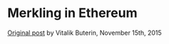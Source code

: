 # Merkling in Ethereum

[Original post](https://blog.ethereum.org/2015/11/15/merkling-in-ethereum/) by Vitalik Buterin, November 15th, 2015
